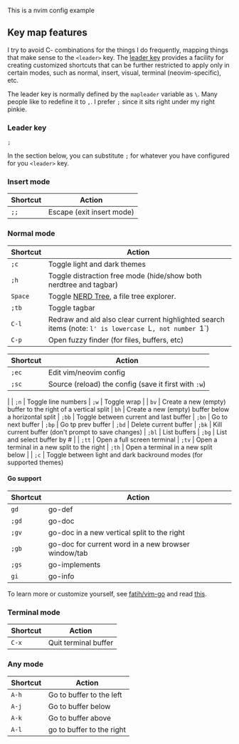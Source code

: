 This is a nvim config example

## Key map features

I try to avoid C-<key> combinations for the things I do frequently, mapping things that make sense to the `<leader>` key. The
[leader key](http://usevim.com/2012/07/20/vim101-leader/) provides a facility for creating customized shortcuts that can be further restricted to apply only in certain modes, such as normal, insert, visual, terminal (neovim-specific), etc.

The leader key is normally defined by the `mapleader` variable as `\`. Many people like to redefine it to `,`. I prefer
`;` since it sits right under my right pinkie.

### Leader key

`;`

In the section below, you can substitute `;` for whatever you have configured for you `<leader>` key.

### Insert mode

| Shortcut | Action |
| -------- | ------ |
| `;;`     | Escape (exit insert mode)

### Normal mode

| Shortcut | Action |
| -------- | ------ |
| `;c`     | Toggle light and dark themes
| `;h`     | Toggle distraction free mode (hide/show both nerdtree and tagbar)
| `Space`  | Toggle [NERD Tree](https://github.com/scrooloose/nerdtree), a file tree explorer.
| `;tb`    | Toggle tagbar
| `C-l`    | Redraw and ald also clear current highlighted search items (note: `l' is lowercase `L`, not number `1`)
| `C-p`    | Open fuzzy finder (for files, buffers, etc)


| Shortcut | Action |
| -------- | ------ |
| `;ec`    | Edit vim/neovim config
| `;sc`    | Source (reload) the config (save it first with `:w`)
|
| `;n`     | Toggle line numbers
| `;w`     | Toggle wrap
|
| `bv`     | Create a new (empty) buffer to the right of a vertical split
| `bh`     | Create a new (empty) buffer below a horizontal split
| `;bb`    | Toggle between current and last buffer
| `;bn`    | Go to next buffer
| `;bp`    | Go tp prev buffer
| `;bd`    | Delete current buffer
| `;bk`    | Kill current buffer (don't prompt to save changes)
| `;bl`    | List buffers
| `;bg`    | List and select buffer by #
|
| `;tt`    | Open a full screen terminal
| `;tv`    | Open a terminal in a new split to the right
| `;th`    | Open a terminal in a new split below
|
| `;c`     | Toggle between light and dark backround modes (for supported themes)

#### Go support

| Shortcut | Action |
| -------- | ------ |
| `gd`     | go-def
| `;gd`     | go-doc
| `;gv`     | go-doc in a new vertical split to the right
| `;gb`     | go-doc for current word in a new browser window/tab
| `;gs`     | go-implements
| `gi`     | go-info

To learn more or customize yourself, see [fatih/vim-go](https://github.com/fatih/vim-go) and read [this](http://hackersome.com/p/fatih/vim-go).

### Terminal mode

| Shortcut | Action |
| -------- | ------ |
| `C-x`    | Quit terminal buffer

### Any mode

| Shortcut | Action |
| -------- | ------ |
| `A-h`    | Go to buffer to the left
| `A-j`    | Go to buffer below
| `A-k`    | Go to buffer above
| `A-l`    | go to buffer to the right

